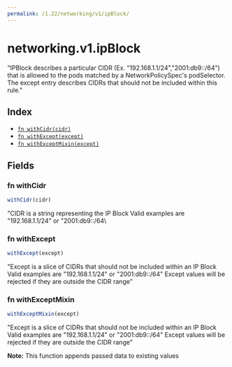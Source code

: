 ```yaml
---
permalink: /1.22/networking/v1/ipBlock/
---
```


# networking.v1.ipBlock

"IPBlock describes a particular CIDR (Ex. \"192.168.1.1/24\",\"2001:db9::/64\") that is allowed to the pods matched by a NetworkPolicySpec's podSelector. The except entry describes CIDRs that should not be included within this rule."

## Index

* [`fn withCidr(cidr)`](#fn-withcidr)
* [`fn withExcept(except)`](#fn-withexcept)
* [`fn withExceptMixin(except)`](#fn-withexceptmixin)

## Fields

### fn withCidr

```ts
withCidr(cidr)
```

"CIDR is a string representing the IP Block Valid examples are \"192.168.1.1/24\" or \"2001:db9::/64\

### fn withExcept

```ts
withExcept(except)
```

"Except is a slice of CIDRs that should not be included within an IP Block Valid examples are \"192.168.1.1/24\" or \"2001:db9::/64\" Except values will be rejected if they are outside the CIDR range"

### fn withExceptMixin

```ts
withExceptMixin(except)
```

"Except is a slice of CIDRs that should not be included within an IP Block Valid examples are \"192.168.1.1/24\" or \"2001:db9::/64\" Except values will be rejected if they are outside the CIDR range"

**Note:** This function appends passed data to existing values